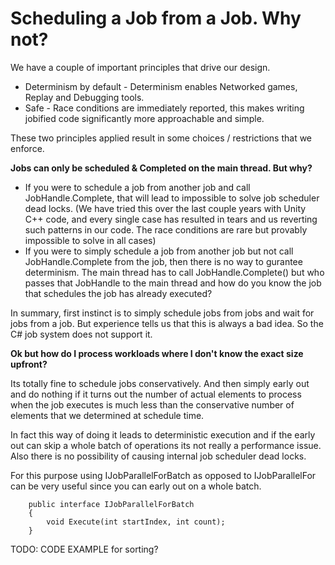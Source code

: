 # Scheduling a Job from a Job. Why not?

We have a couple of important principles that drive our design.

* Determinism by default - Determinism enables Networked games, Replay and Debugging tools.
* Safe - Race conditions are immediately reported, this makes writing jobified code significantly more approachable and simple.

These two principles applied result in some choices / restrictions that we enforce.

**Jobs can only be scheduled & Completed on the main thread. But why?**
* If you were to schedule a job from another job and call JobHandle.Complete, that will lead to impossible to solve job scheduler dead locks.
(We have tried this over the last couple years with Unity C++ code, and every single case has resulted in tears and us reverting such patterns in our code. The race conditions are rare but provably impossible to solve in all cases)
* If you were to simply schedule a job from another job but not call JobHandle.Complete from the job, then there is no way to gurantee determinism. The main thread has to call JobHandle.Complete() but who passes that JobHandle to the main thread and how do you know the job that schedules the job has already executed?

In summary, first instinct is to simply schedule jobs from jobs and wait for jobs from a job.
But experience tells us that this is always a bad idea. So the C# job system does not support it.


**Ok but how do I process workloads where I don't know the exact size upfront?**

Its totally fine to schedule jobs conservatively. And then simply early out and do nothing if it turns out the number of actual elements to process when the job executes is much less than the conservative number of elements that we determined at schedule time. 

In fact this way of doing it leads to deterministic execution and if the early out can skip a whole batch of operations its not really a performance issue.
Also there is no possibility of causing internal job scheduler dead locks.

For this purpose using IJobParallelForBatch as opposed to IJobParallelFor can be very useful since you can early out on a whole batch.
```
    public interface IJobParallelForBatch
    {
        void Execute(int startIndex, int count);
    }
```
TODO: CODE EXAMPLE for sorting?
